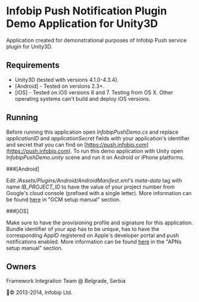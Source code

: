 Infobip Push Notification Plugin Demo Application for Unity3D
====================================

Application created for demonstrational purposes of Infobip Push service plugin for Unity3D.

Requirements
------------

* Unity3D (tested with versions 4.1.0-4.3.4).
* [Android] - Tested on versions 2.3+.
* [iOS] - Tested on iOS versions 6 and 7. Testing from OS X. Other operating systems can't build and deploy iOS versions.

Running
-------

Before running this application open _InfobipPushDemo.cs_ and replace _applicationID_ and _applicationSecret_ fields with your application's identifier and secret that you can find on [https://push.infobip.com](https://push.infobip.com).
To run this demo application with Unity open _InfobipPushDemo.unity_ scene and run it on Android or iPhone platforms.

###[Android]

Edit _/Assets/Plugins/Android/AndroidManifest.xml_'s _meta-data_ tag with name *IB_PROJECT_ID* to have the value of your project number from Google's cloud console (prefixed with a single letter). More information can be found [here](https://push.infobip.com/docs#androidGCM) in "GCM setup manual" section.

###[iOS]

Make sure to have the provisioning profile and signature for this application. Bundle identifier of your app has to be unique, has to have the corresponding AppID registered on Apple's developer portal and push notifications enabled.
 More information can be found [here](https://push.infobip.com/docs#appleAPNS) in the "APNs setup manual" section.

Owners
------

Framework Integration Team @ Belgrade, Serbia

© 2013-2014, Infobip Ltd.